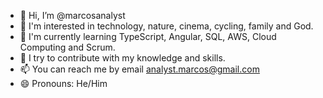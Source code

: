 - 👋 Hi, I’m @marcosanalyst
- 👀 I'm interested in technology, nature, cinema, cycling, family and God.
- 🌱 I'm currently learning  TypeScript, Angular, SQL, AWS, Cloud Computing and Scrum. 
- 💞️ I try to contribute with my knowledge and skills.
- 📫 You can reach me by email analyst.marcos@gmail.com
- 😄 Pronouns: He/Him


<!---
marcosanalyst/marcosanalyst is a ✨ special ✨ repository because its `README.md` (this file) appears on your GitHub profile.
You can click the Preview link to take a look at your changes.
--->
